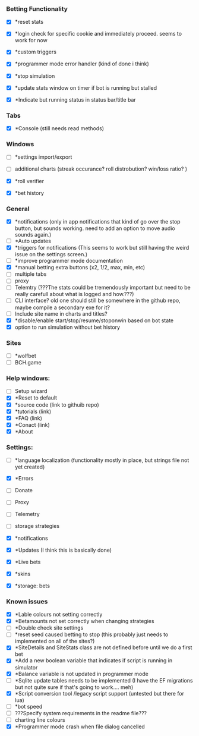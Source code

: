 ### Betting Functionality
- [x] *reset stats
- [x] *login check for specific cookie and immediately proceed. seems to work for now
- [x] *custom triggers
- [x] *programmer mode error handler (kind of done i think)
- [x] *stop simulation
- [x] *update stats window on timer if bot is running but stalled
- [x] *Indicate but running status in status bar/title bar

	
### Tabs
- [x] *Console (still needs read methods)

### Windows
- [ ] *settings import/export
- [ ] additional charts (streak occurance? roll distrobution? win/loss ratio? )
- [x] *roll verifier
- [x] *bet history


### General
- [x] *notifications (only in app notifications that kind of go over the stop button, but sounds working. need to add an option to move audio sounds again.)
- [ ] *Auto updates	
- [x] *triggers for notifications (This seems to work but still having the weird issue on the settings screen.)
- [ ] *improve programmer mode documentation
- [x] *manual betting extra buttons (x2, 1/2, max, min, etc)
- [ ] multiple tabs
- [ ] proxy
- [ ] Telemtry (???The stats could be tremendously important but need to be really carefull about what is logged and how.???)
- [ ] CLI interface? old one should still be somewhere in the github repo, maybe compile a secondary exe for it?
- [ ] Include site name in charts and titles?
- [x] *disable/enable start/stop/resume/stoponwin based on bot state
- [x] option to run simulation without bet history

### Sites
- [ ] *wolfbet
- [ ] BCH.game

### Help windows:
- [ ] Setup wizard
- [x] *Reset to default
- [x] *source code (link to githuib repo)
- [x] *tutorials (link)
- [x] *FAQ (link)
- [x] *Conact (link)
- [x] *About

### Settings: 
- [ ] *language localization (functionality mostly in place, but strings file not yet created)
- [x] *Errors
- [ ] Donate
- [ ] Proxy
- [ ] Telemetry
- [ ] storage strategies
- [x] *notifications
- [x] *Updates (I think this is basically done)
- [x] *Live bets
- [x] *skins
- [x] *storage: bets


### Known issues
- [x] *Lable colours not setting correctly
- [x] *Betamounts not set correctly when changing strategies
- [ ] *Double check site settings
- [ ] *reset seed caused betting to stop (this probably just needs to implemented on all of the sites?)
- [x] *SiteDetails and SiteStats class are not defined before until we do a first bet
- [x] *Add a new boolean variable that indicates if script is running in simulator
- [x] *Balance variable is not updated in programmer mode
- [ ] *Sqlite update tables needs to be implemented (I have the EF migrations but not quite sure if that's going to work.... meh)
- [x] *Script conversion tool /legacy script support (untested but there for lua)
- [ ] *bot speed
- [ ] ???Specify system requirements in the readme file???
- [ ] charting line colours
- [x] *Programmer mode crash when file dialog cancelled
